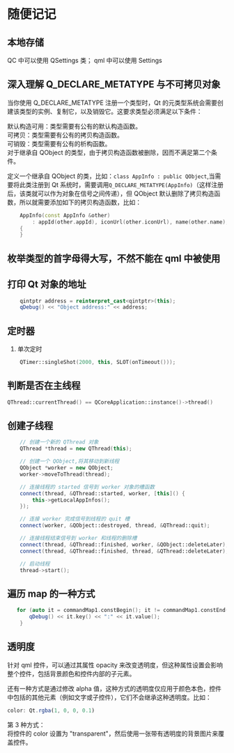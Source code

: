 # 随便记记

## 本地存储

QC 中可以使用 QSettings 类；
qml 中可以使用 Settings

## 深入理解 Q_DECLARE_METATYPE 与不可拷贝对象

当你使用 Q_DECLARE_METATYPE 注册一个类型时，Qt 的元类型系统会需要创建该类型的实例、复制它，以及销毁它。这要求类型必须满足以下条件：

默认构造可用：类型需要有公有的默认构造函数。  
可拷贝：类型需要有公有的拷贝构造函数。  
可销毁：类型需要有公有的析构函数。  
对于继承自 QObject 的类型，由于拷贝构造函数被删除，因而不满足第二个条件。

定义一个继承自 QObject 的类，比如：`class AppInfo : public QObject`,当需要将此类注册到 Qt 系统时，需要调用`Q_DECLARE_METATYPE(AppInfo)`（这样注册后，该类就可以作为对象在信号之间传递），但 QObject 默认删除了拷贝构造函数，所以就需要添加如下的拷贝构造函数，比如：

```c++
    AppInfo(const AppInfo &other)
        : appId(other.appId), iconUrl(other.iconUrl), name(other.name), version(other.version), localVersion(other.localVersion)
    {
    }
```

## 枚举类型的首字母得大写，不然不能在 qml 中被使用

## 打印 Qt 对象的地址

```c++
    qintptr address = reinterpret_cast<qintptr>(this);
    qDebug() << "Object address:" << address;
```

## 定时器

1. 单次定时

```c++
    QTimer::singleShot(2000, this, SLOT(onTimeout()));
```

## 判断是否在主线程

```c++
QThread::currentThread() == QCoreApplication::instance()->thread()
```

## 创建子线程

```c++
    // 创建一个新的 QThread 对象
    QThread *thread = new QThread(this);

    // 创建一个 QObject,将其移动到新线程
    QObject *worker = new QObject;
    worker->moveToThread(thread);

    // 连接线程的 started 信号到 worker 对象的槽函数
    connect(thread, &QThread::started, worker, [this]() {
        this->getLocalAppInfos();
    });

    // 连接 worker 完成信号到线程的 quit 槽
    connect(worker, &QObject::destroyed, thread, &QThread::quit);

    // 连接线程结束信号到 worker 和线程的删除槽
    connect(thread, &QThread::finished, worker, &QObject::deleteLater);
    connect(thread, &QThread::finished, thread, &QThread::deleteLater);

    // 启动线程
    thread->start();
```

## 遍历 map 的一种方式

```c++
   for (auto it = commandMap1.constBegin(); it != commandMap1.constEnd(); ++it) {
       qDebug() << it.key() << ":" << it.value();
    }
```

## 透明度

针对 qml 控件，可以通过其属性 opacity 来改变透明度，但这种属性设置会影响整个控件，包括背景颜色和控件内部的子元素。

还有一种方式是通过修改 alpha 值，这种方式的透明度仅应用于颜色本色，控件中包括的其他元素（例如文字或子控件），它们不会继承这种透明度。比如：

```qml
color: Qt.rgba(1, 0, 0, 0.1)
```

第 3 种方式：  
将控件的 color 设置为 "transparent"，然后使用一张带有透明度的背景图片来覆盖控件。


